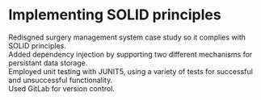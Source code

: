 # Implementing SOLID principles

Redisgned surgery management system case study so it complies with SOLID principles.   
Added dependency injection by supporting two different mechanisms for persistant data storage.   
Employed unit testing with JUNIT5, using a variety of tests for successful and unsuccessful functionality.   
Used GitLab for version control.   
